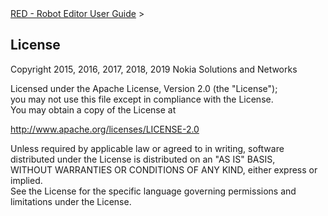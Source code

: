 <html>
<head>
<link href="PLUGINS_ROOT/org.robotframework.ide.eclipse.main.plugin.doc.user/help/style.css" rel="stylesheet" type="text/css"/>
</head>
<body>
<a href="RED/../../help/index.html">RED - Robot Editor User Guide</a> &gt; 
	<h2>License</h2>
<p>Copyright 2015, 2016, 2017, 2018, 2019 Nokia Solutions and Networks</p>
<p>
		Licensed under the Apache License, Version 2.0 (the "License"); <br/>
		you may not use this file except in compliance with the License. <br/>
		You may obtain a copy of the License at
	</p>
<a class="external" href="http://www.apache.org/licenses/LICENSE-2.0" target="_blank">http://www.apache.org/licenses/LICENSE-2.0</a>
<p>
		Unless required by applicable law or agreed to in writing, software<br/>
		distributed under the License is distributed on an "AS IS" BASIS,<br/>
		WITHOUT WARRANTIES OR CONDITIONS OF ANY KIND, either express or
		implied.<br/> See the License for the specific language governing
		permissions and <br/> limitations under the License.
	</p>
</body>
</html>
